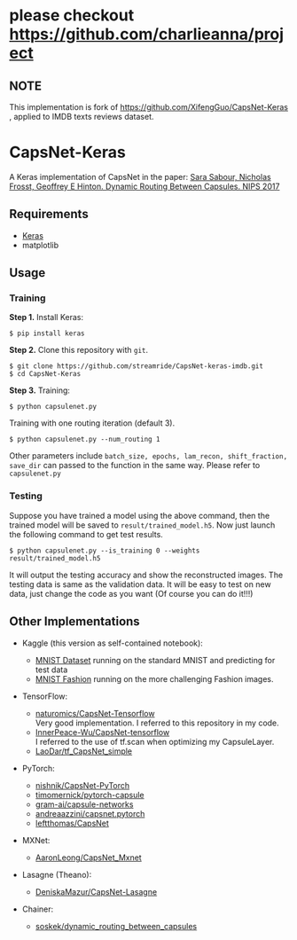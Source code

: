# please checkout https://github.com/charlieanna/project





## NOTE

This implementation is fork of https://github.com/XifengGuo/CapsNet-Keras , applied to IMDB texts reviews dataset.



# CapsNet-Keras

A Keras implementation of CapsNet in the paper:
[Sara Sabour, Nicholas Frosst, Geoffrey E Hinton. Dynamic Routing Between Capsules. NIPS 2017](https://arxiv.org/abs/1710.09829)





## Requirements
- [Keras](https://github.com/fchollet/keras) 
- matplotlib

## Usage

### Training
**Step 1.**
Install Keras:

`$ pip install keras`

**Step 2.** 
Clone this repository with ``git``.

```
$ git clone https://github.com/streamride/CapsNet-keras-imdb.git
$ cd CapsNet-Keras
```

**Step 3.** 
Training:
```
$ python capsulenet.py
```
Training with one routing iteration (default 3).   

`$ python capsulenet.py --num_routing 1`

Other parameters include `batch_size, epochs, lam_recon, shift_fraction, save_dir` can 
passed to the function in the same way. Please refer to `capsulenet.py`

### Testing

Suppose you have trained a model using the above command, then the trained model will be
saved to `result/trained_model.h5`. Now just launch the following command to get test results.
```
$ python capsulenet.py --is_training 0 --weights result/trained_model.h5
```
It will output the testing accuracy and show the reconstructed images.
The testing data is same as the validation data. It will be easy to test on new data, 
just change the code as you want (Of course you can do it!!!)


## Other Implementations
- Kaggle (this version as self-contained notebook):
  - [MNIST Dataset](https://www.kaggle.com/kmader/capsulenet-on-mnist) running on the standard MNIST and predicting for test data
  - [MNIST Fashion](https://www.kaggle.com/kmader/capsulenet-on-fashion-mnist) running on the more challenging Fashion images.
- TensorFlow:
  - [naturomics/CapsNet-Tensorflow](https://github.com/naturomics/CapsNet-Tensorflow.git)   
  Very good implementation. I referred to this repository in my code.
  - [InnerPeace-Wu/CapsNet-tensorflow](https://github.com/InnerPeace-Wu/CapsNet-tensorflow)   
  I referred to the use of tf.scan when optimizing my CapsuleLayer.
  - [LaoDar/tf_CapsNet_simple](https://github.com/LaoDar/tf_CapsNet_simple)

- PyTorch:
  - [nishnik/CapsNet-PyTorch](https://github.com/nishnik/CapsNet-PyTorch.git)
  - [timomernick/pytorch-capsule](https://github.com/timomernick/pytorch-capsule)
  - [gram-ai/capsule-networks](https://github.com/gram-ai/capsule-networks)
  - [andreaazzini/capsnet.pytorch](https://github.com/andreaazzini/capsnet.pytorch.git)
  - [leftthomas/CapsNet](https://github.com/leftthomas/CapsNet)
  
- MXNet:
  - [AaronLeong/CapsNet_Mxnet](https://github.com/AaronLeong/CapsNet_Mxnet)
  
- Lasagne (Theano):
  - [DeniskaMazur/CapsNet-Lasagne](https://github.com/DeniskaMazur/CapsNet-Lasagne)

- Chainer:
  - [soskek/dynamic_routing_between_capsules](https://github.com/soskek/dynamic_routing_between_capsules)
